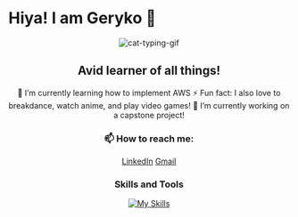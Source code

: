 # Hiya! I am Geryko 👋
<div align="center">
  
![cat-typing-gif](https://github.com/glmenta/glmenta/assets/111015201/18f8b1c6-9215-46ed-92dd-1d6464098994)



## Avid learner of all things!
🌱 I’m currently learning how to implement AWS
⚡ Fun fact: I also love to breakdance, watch anime, and play video games!
🔭 I’m currently working on a capstone project!

### 📫 How to reach me:
[LinkedIn](https://www.linkedin.com/in/geryko-menta-36a0b0215/)
[Gmail](gakidogeck@gmail.com)

### Skills and Tools
[![My Skills](https://skillicons.dev/icons?i=js,html,css,aws,express,mysql,nodejs,postgres,react,py,flask)](https://skillicons.dev)

</div>


<!--
**glmenta/glmenta** is a ✨ _special_ ✨ repository because its `README.md` (this file) appears on your GitHub profile.

Here are some ideas to get you started:
- 🔭 I’m currently working on a capstone project
- 🌱 I’m currently learning ...
- 👯 I’m looking to collaborate on ...
- 🤔 I’m looking for help with ...
- 💬 Ask me about ...
- 📫 How to reach me: ...
- 😄 Pronouns: ...
- ⚡ Fun fact: ...
-->
